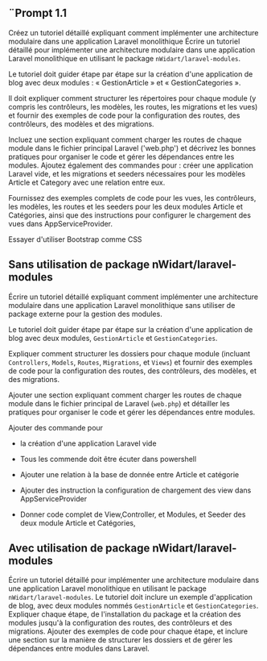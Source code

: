 ## ¨Prompt 1.1

Créez un tutoriel détaillé expliquant comment implémenter une architecture modulaire dans une application Laravel monolithique Écrire un tutoriel détaillé pour implémenter une architecture modulaire dans une application Laravel monolithique en utilisant le package `nWidart/laravel-modules`. 

Le tutoriel doit guider étape par étape sur la création d'une application de blog avec deux modules : « GestionArticle » et « GestionCategories ». 

Il doit expliquer comment structurer les répertoires pour chaque module (y compris les contrôleurs, les modèles, les routes, les migrations et les vues) et fournir des exemples de code pour la configuration des routes, des contrôleurs, des modèles et des migrations.

Incluez une section expliquant comment charger les routes de chaque module dans le fichier principal Laravel ('web.php') et décrivez les bonnes pratiques pour organiser le code et gérer les dépendances entre les modules. Ajoutez également des commandes pour : créer une application Laravel vide, et les migrations et seeders nécessaires pour les modèles Article et Category avec une relation entre eux.

Fournissez des exemples complets de code pour les vues, les contrôleurs, les modèles, les routes et les seeders pour les deux modules Article et Catégories, ainsi que des instructions pour configurer le chargement des vues dans AppServiceProvider.

Essayer d'utiliser Bootstrap comme CSS 

## Sans utilisation de package nWidart/laravel-modules

Écrire un tutoriel détaillé expliquant comment implémenter une architecture modulaire dans une application Laravel monolithique sans utiliser de package externe pour la gestion des modules. 

Le tutoriel doit guider étape par étape sur la création d'une application de blog avec deux modules, `GestionArticle` et `GestionCategories`. 

Expliquer comment structurer les dossiers pour chaque module (incluant `Controllers`, `Models`, `Routes`, `Migrations`, et `Views`) et fournir des exemples de code pour la configuration des routes, des contrôleurs, des modèles, et des migrations. 

Ajouter une section expliquant comment charger les routes de chaque module dans le fichier principal de Laravel (`web.php`) et détailler les pratiques pour organiser le code et gérer les dépendances entre modules.

Ajouter des commande pour 
- la création d'une application Laravel vide 
- Tous les commende doit être écuter dans powershell

- Ajouter une relation à la base de donnée entre Article et catégorie 
- Ajouter des instruction la configuration de chargement des view dans AppServiceProvider

- Donner code complet de View,Controller, et Modules, et Seeder des deux module Article et Catégories, 



## Avec utilisation de package nWidart/laravel-modules

Écrire un tutoriel détaillé pour implémenter une architecture modulaire dans une application Laravel monolithique en utilisant le package `nWidart/laravel-modules`. Le tutoriel doit inclure un exemple d'application de blog, avec deux modules nommés `GestionArticle` et `GestionCategories`. Expliquer chaque étape, de l'installation du package et la création des modules jusqu'à la configuration des routes, des contrôleurs et des migrations. Ajouter des exemples de code pour chaque étape, et inclure une section sur la manière de structurer les dossiers et de gérer les dépendances entre modules dans Laravel.
